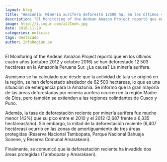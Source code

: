 ```yaml
---
layout: blog
title: "Amazonía: Minería aurífera deforestó 12500 ha. en los últimos 4 años"
description: "El Monitoring of the Andean Amazon Project reportó que en los últimos cuatro años (octubre 2012 y octubre 2016) se han deforestado 12 503 hectáreas en la Amazonía Peruana Sur. ¿La causa? La minería aurífera."
image: http://i.imgur.com/a2JImeh.jpg
date: 2016-11-29
categories: noticias
tags: destacado
author: InfoRegión.pe
---
```


El Monitoring of the Andean Amazon Project reportó que en los últimos cuatro años (octubre 2012 y octubre 2016) se han deforestado 12 503 hectáreas en la Amazonía Peruana Sur. ¿La causa? La minería aurífera.

Asimismo se ha calculado que desde que la actividad de tala se originó en la región, se han deforestado alrededor de 62 500 hectáreas, lo que es una situación de emergencia para la Amazonía.
Se informó que la gran mayoría de las áreas deforestadas por minería aurífera ocurren en la región Madre de Dios, pero también se extienden a las regiones colindantes de Cusco y Puno.

Además, la tasa de deforestación reciente por minería aurífera fue mucho menor (42%) que su pico entre el 2010 y el 2012 (2,687 frente a 6,335 hectáreas/año). Sin embargo, la mitad de la deforestación reciente (6,407 hectáreas) ocurrió en las zonas de amortiguamiento de tres áreas protegidas (Reserva Nacional Tambopata, Parque Nacional Bahuaja Sonene, y Reserva Comunal Amarakeari).

Finalmente, se comunicó que la deforestación reciente ha invadido dos áreas protegidas (Tambopata y Amarakaeri).
